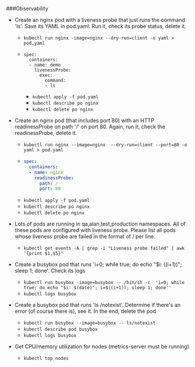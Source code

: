 ###Observability
* Create an nginx pod with a liveness probe that just runs the command 'ls'. Save its YAML in pod.yaml. Run it, check its probe status, delete it.
  * ```kubectl run nginx -image=nginx --dry-run=client -o yaml > pod.yaml```
  * ```
    spec:
      containers:
      - name: demo
        livenessProbe:
          exec:
            command:
            - ls
    ```
    * ```kubectl apply -f pod.yaml```
    * ```kubectl describe po nginx```
    * ```kubectl delete po nginx```
* Create an nginx pod (that includes port 80) with an HTTP readinessProbe on path '/' on port 80. Again, run it, check the readinessProbe, delete it.
  * ````kubectl run nginx --image=nginx  --dry-run=client --port=80 -o yaml > pod.yaml````
  * ```yaml
    spec:
      containers:
      - name: nginx
        readinessProbe:
          path: /
          port: 80
    ```
  * ```kubectl apply -f pod.yaml```
  * ```kubectl describe po nginx```
  * ```kubectl delete po nginx```

* Lots of pods are running in qa,alan,test,production namespaces. All of these pods are configured with liveness probe. Please list all pods whose liveness probe are failed in the format of <namespace>/<pod name> per line.
  * ```kubectl get events -A | grep -i "Liveness probe failed" | awk '{print $1,$5}'```

* Create a busybox pod that runs 'i=0; while true; do echo "$i: ((i+1))"; sleep 1; done'. Check its logs
  * ```kubectl run busybox -image=busybox -- /bin/sh -c  'i=0; while true; do echo "$i: $(date)"; i=$((i+1)); sleep 1; done''```
  * ```kubectl logs busybox```

* Create a busybox pod that runs 'ls /notexist'. Determine if there's an error (of course there is), see it. In the end, delete the pod
  * ```kubectl run busybox --image=busybox -- ls/notexist ```
  * ```kubectl describe pod busybox```
  * ```kubectl logs busybox```

* Get CPU/memory utilization for nodes (metrics-server must be running)
  * ```kubectl top nodes```